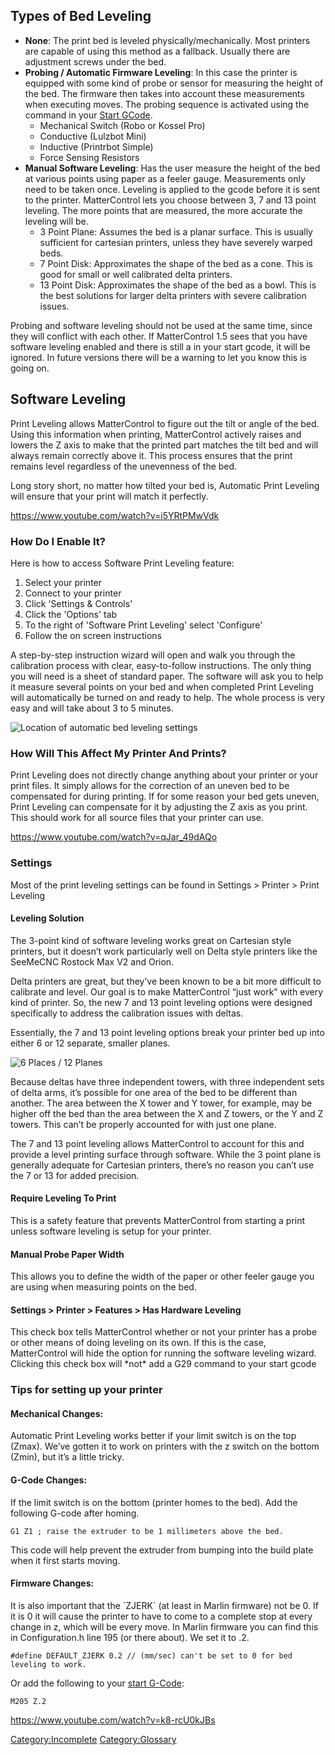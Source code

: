 ## Types of Bed Leveling

  - **None**: The print bed is leveled physically/mechanically. Most
    printers are capable of using this method as a fallback. Usually
    there are adjustment screws under the bed.
  - **Probing / Automatic Firmware Leveling**: In this case the printer
    is equipped with some kind of probe or sensor for measuring the
    height of the bed. The firmware then takes into account these
    measurements when executing moves. The probing sequence is activated
    using the  command in your [Start GCode](start-gcode).
      - Mechanical Switch (Robo or Kossel Pro)
      - Conductive (Lulzbot Mini)
      - Inductive (Printrbot Simple)
      - Force Sensing Resistors
  - **Manual Software Leveling**: Has the user measure the height of the
    bed at various points using paper as a feeler gauge. Measurements
    only need to be taken once. Leveling is applied to the gcode before
    it is sent to the printer. MatterControl lets you choose between 3,
    7 and 13 point leveling. The more points that are measured, the more
    accurate the leveling will be.
      - 3 Point Plane: Assumes the bed is a planar surface. This is
        usually sufficient for cartesian printers, unless they have
        severely warped beds.
      - 7 Point Disk: Approximates the shape of the bed as a cone. This
        is good for small or well calibrated delta printers.
      - 13 Point Disk: Approximates the shape of the bed as a bowl. This
        is the best solutions for larger delta printers with severe
        calibration issues.

Probing and software leveling should not be used at the same time, since
they will conflict with each other. If MatterControl 1.5 sees that you
have software leveling enabled and there is still a  in your start
gcode, it will be ignored. In future versions there will be a warning to
let you know this is going on.

## Software Leveling

Print Leveling allows MatterControl to figure out the tilt or angle of
the bed. Using this information when printing, MatterControl actively
raises and lowers the Z axis to make that the printed part matches the
tilt bed and will always remain correctly above it. This process ensures
that the print remains level regardless of the unevenness of the bed.

Long story short, no matter how tilted your bed is, Automatic Print
Leveling will ensure that your print will match it
perfectly.

<embedvideo service="youtube"><https://www.youtube.com/watch?v=i5YRtPMwVdk></embedvideo>

### How Do I Enable It?

Here is how to access Software Print Leveling feature:

1.  Select your printer
2.  Connect to your printer
3.  Click 'Settings & Controls'
4.  Click the 'Options' tab
5.  To the right of 'Software Print Leveling' select 'Configure'
6.  Follow the on screen instructions

A step-by-step instruction wizard will open and walk you through the
calibration process with clear, easy-to-follow instructions. The only
thing you will need is a sheet of standard paper. The software will ask
you to help it measure several points on your bed and when completed
Print Leveling will automatically be turned on and ready to help. The
whole process is very easy and will take about 3 to 5 minutes.

![Location of automatic bed leveling settings](http://wiki.mattercontrol.com/images/c/c2/Leveling-location.png
"Location of automatic bed leveling settings")

### How Will This Affect My Printer And Prints?

Print Leveling does not directly change anything about your printer or
your print files. It simply allows for the correction of an uneven bed
to be compensated for during printing. If for some reason your bed gets
uneven, Print Leveling can compensate for it by adjusting the Z axis as
you print. This should work for all source files that your printer can
use.

<embedvideo service="youtube"><https://www.youtube.com/watch?v=qJar_49dAQo></embedvideo>

### Settings

Most of the print leveling settings can be found in Settings \> Printer
\> Print Leveling

#### Leveling Solution

The 3-point kind of software leveling works great on Cartesian style
printers, but it doesn’t work particularly well on Delta style printers
like the SeeMeCNC Rostock Max V2 and Orion.

Delta printers are great, but they’ve been known to be a bit more
difficult to calibrate and level. Our goal is to make MatterControl
“just work” with every kind of printer. So, the new 7 and 13 point
leveling options were designed specifically to address the calibration
issues with deltas.

Essentially, the 7 and 13 point leveling options break your printer bed
up into either 6 or 12 separate, smaller planes.

![6 Places / 12 Planes](http://wiki.mattercontrol.com/images/e/e6/13-point-leveling.png "6 Places / 12 Planes")

Because deltas have three independent towers, with three independent
sets of delta arms, it’s possible for one area of the bed to be
different than another. The area between the X tower and Y tower, for
example, may be higher off the bed than the area between the X and Z
towers, or the Y and Z towers. This can’t be properly accounted for with
just one plane.

The 7 and 13 point leveling allows MatterControl to account for this and
provide a level printing surface through software. While the 3 point
plane is generally adequate for Cartesian printers, there’s no reason
you can’t use the 7 or 13 for added precision.

#### Require Leveling To Print

This is a safety feature that prevents MatterControl from starting a
print unless software leveling is setup for your printer.

#### Manual Probe Paper Width

This allows you to define the width of the paper or other feeler gauge
you are using when measuring points on the bed.

#### Settings \> Printer \> Features \> Has Hardware Leveling

This check box tells MatterControl whether or not your printer has a
probe or other means of doing leveling on its own. If this is the case,
MatterControl will hide the option for running the software leveling
wizard. Clicking this check box will \*not\* add a G29 command to your
start gcode

### Tips for setting up your printer

#### Mechanical Changes:

Automatic Print Leveling works better if your limit switch is on the top
(Zmax). We’ve gotten it to work on printers with the z switch on the
bottom (Zmin), but it’s a little tricky.

#### G-Code Changes:

If the limit switch is on the bottom (printer homes to the bed). Add the
following G-code after homing.

`G1 Z1 ; raise the extruder to be 1 millimeters above the bed.`

This code will help prevent the extruder from bumping into the build
plate when it first starts moving.

#### Firmware Changes:

It is also important that the \`ZJERK\` (at least in Marlin firmware)
not be 0. If it is 0 it will cause the printer to have to come to a
complete stop at every change in z, which will be every move. In Marlin
firmware you can find this in Configuration.h line 195 (or there about).
We set it to .2.

`#define DEFAULT_ZJERK 0.2 // (mm/sec) can't be set to 0 for bed
leveling to work.`

Or add the following to your [start
G-Code](settings/printer/custom-g-code/start-g-code):

`M205
Z.2`

<embedvideo service="youtube"><https://www.youtube.com/watch?v=k8-rcU0kJBs></embedvideo>

[Category:Incomplete](category:incomplete)
[Category:Glossary](category:glossary)
